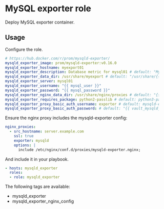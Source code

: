 # MySQL exporter role

Deploy MySQL exporter container.

## Usage

Configure the role.

```yml
# https://hub.docker.com/r/prom/mysqld-exporter/
mysqld_exporter_image: prom/mysqld-exporter:v0.16.0
mysqld_exporter_hostname: myexport01
mysqld_exporter_description: Database metric for mysql01 # default: "MySQL Exporter {{ mysqld_exporter_server }}"
mysqld_exporter_data_dir: /usr/share/myexport # default: "/usr/share/{{ mysqld_exporter_hostname }}"
mysqld_exporter_server: mysql01
mysqld_exporter_username: "{{ mysql_user }}"
mysqld_exporter_password: "{{ mysql_password }}"
mysqld_exporter_nginx_data_dir: /usr/share/nginx/proxies # default: "{{ nginx_data_dir }}/proxies"
mysqld_exporter_requires_package: python2-passlib # default: python3-passlib
mysqld_exporter_proxy_basic_auth_username: exporter # default: mysqld-exporter
mysqld_exporter_proxy_basic_auth_password: # default: "{{ vault_mysqld_exporter_proxy_basic_auth_password }}"
```

Ensure the nginx proxy includes the mysqld-exporter config:

```yml
nginx_proxies:
  - src_hostname: server.example.com
    ssl: true
    exporter: mysqld
    options: |
      include /etc/nginx/conf.d/proxies/mysqld-exporter.nginx;
```

And include it in your playbook.

```yml
- hosts: mysqld_exporter
  roles:
  - role: mysqld_exporter
```

The following tags are available:

* mysqld_exporter
* mysqld_exporter_nginx_config
